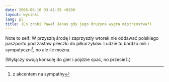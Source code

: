 ```yaml
---
date: 2006-06-10 03:41:29 +0200
layout: wycinki
lang: pl
title: (Co zrobi Paweł Janas gdy jego drużyna wygra mistrzostwa?)
---
```


Note to self: W przyszłą środę i zaprzyszły wtorek nie oddawać polskiego paszportu pod zastaw piłeczki do piłkarzyków. Ludzie tu bardzo mili i sympatyczni[^1], no ale ile można.

(Wyłączy swoją konsolę do gier i pójdzie spać, no przecież.)

[^1]: z akcentem na sympathy
